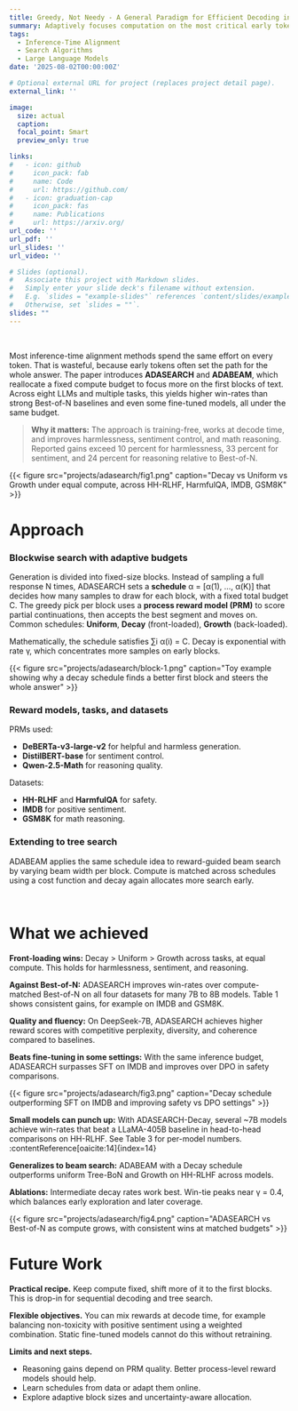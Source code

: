 ```yaml
---
title: Greedy, Not Needy - A General Paradigm for Efficient Decoding in Large Language Models
summary: Adaptively focuses computation on the most critical early tokens during LLM decoding, boosting alignment performance across multiple tasks compared to Best-of-N and fine-tuning.
tags:
  - Inference-Time Alignment
  - Search Algorithms
  - Large Language Models
date: '2025-08-02T00:00:00Z'

# Optional external URL for project (replaces project detail page).
external_link: ''

image:
  size: actual
  caption: 
  focal_point: Smart
  preview_only: true

links:
#   - icon: github
#     icon_pack: fab
#     name: Code
#     url: https://github.com/
#   - icon: graduation-cap
#     icon_pack: fas
#     name: Publications
#     url: https://arxiv.org/
url_code: ''
url_pdf: ''
url_slides: ''
url_video: ''

# Slides (optional).
#   Associate this project with Markdown slides.
#   Simply enter your slide deck's filename without extension.
#   E.g. `slides = "example-slides"` references `content/slides/example-slides.md`.
#   Otherwise, set `slides = ""`.
slides: ""
---
```

<br>

Most inference-time alignment methods spend the same effort on every token. That is wasteful, because early tokens often set the path for the whole answer. The paper introduces **ADASEARCH** and **ADABEAM**, which reallocate a fixed compute budget to focus more on the first blocks of text. Across eight LLMs and multiple tasks, this yields higher win-rates than strong Best-of-N baselines and even some fine-tuned models, all under the same budget. 

> **Why it matters:** The approach is training-free, works at decode time, and improves harmlessness, sentiment control, and math reasoning. Reported gains exceed 10 percent for harmlessness, 33 percent for sentiment, and 24 percent for reasoning relative to Best-of-N. 

 {{< figure src="projects/adasearch/fig1.png" caption="Decay vs Uniform vs Growth under equal compute, across HH-RLHF, HarmfulQA, IMDB, GSM8K" >}}<br>

# Approach

### Blockwise search with adaptive budgets

Generation is divided into fixed-size blocks. Instead of sampling a full response N times, ADASEARCH sets a **schedule** α = [α(1), …, α(K)] that decides how many samples to draw for each block, with a fixed total budget C. The greedy pick per block uses a **process reward model (PRM)** to score partial continuations, then accepts the best segment and moves on. Common schedules: **Uniform**, **Decay** (front-loaded), **Growth** (back-loaded). 

Mathematically, the schedule satisfies ∑i α(i) = C. Decay is exponential with rate γ, which concentrates more samples on early blocks. 

 {{< figure src="projects/adasearch/block-1.png" caption="Toy example showing why a decay schedule finds a better first block and steers the whole answer" >}}

### Reward models, tasks, and datasets

PRMs used:
- **DeBERTa-v3-large-v2** for helpful and harmless generation.  
- **DistilBERT-base** for sentiment control.  
- **Qwen-2.5-Math** for reasoning quality. 

Datasets:
- **HH-RLHF** and **HarmfulQA** for safety.  
- **IMDB** for positive sentiment.  
- **GSM8K** for math reasoning. 

### Extending to tree search

ADABEAM applies the same schedule idea to reward-guided beam search by varying beam width per block. Compute is matched across schedules using a cost function and decay again allocates more search early. <br>

<br>

# What we achieved

**Front-loading wins:** Decay > Uniform > Growth across tasks, at equal compute. This holds for harmlessness, sentiment, and reasoning. 

**Against Best-of-N:** ADASEARCH improves win-rates over compute-matched Best-of-N on all four datasets for many 7B to 8B models. Table 1 shows consistent gains, for example on IMDB and GSM8K. 

**Quality and fluency:** On DeepSeek-7B, ADASEARCH achieves higher reward scores with competitive perplexity, diversity, and coherence compared to baselines. 

**Beats fine-tuning in some settings:** With the same inference budget, ADASEARCH surpasses SFT on IMDB and improves over DPO in safety comparisons. 

 {{< figure src="projects/adasearch/fig3.png" caption="Decay schedule outperforming SFT on IMDB and improving safety vs DPO settings" >}}


**Small models can punch up:** With ADASEARCH-Decay, several ~7B models achieve win-rates that beat a LLaMA-405B baseline in head-to-head comparisons on HH-RLHF. See Table 3 for per-model numbers. :contentReference[oaicite:14]{index=14}

**Generalizes to beam search:** ADABEAM with a Decay schedule outperforms uniform Tree-BoN and Growth on HH-RLHF across models. 

**Ablations:** Intermediate decay rates work best. Win-tie peaks near γ = 0.4, which balances early exploration and later coverage. 


 {{< figure src="projects/adasearch/fig4.png" caption="ADASEARCH vs Best-of-N as compute grows, with consistent wins at matched budgets" >}}
<br>

# Future Work

**Practical recipe.** Keep compute fixed, shift more of it to the first blocks. This is drop-in for sequential decoding and tree search. 

**Flexible objectives.** You can mix rewards at decode time, for example balancing non-toxicity with positive sentiment using a weighted combination. Static fine-tuned models cannot do this without retraining. 

**Limits and next steps.**
- Reasoning gains depend on PRM quality. Better process-level reward models should help. 
- Learn schedules from data or adapt them online.  
- Explore adaptive block sizes and uncertainty-aware allocation.  
